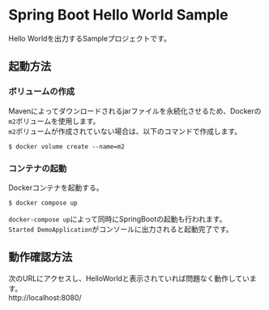 # Spring Boot Hello World Sample
Hello Worldを出力するSampleプロジェクトです。

## 起動方法
### ボリュームの作成
Mavenによってダウンロードされるjarファイルを永続化させるため、Dockerの`m2`ボリュームを使用します。  
`m2`ボリュームが作成されていない場合は、以下のコマンドで作成します。
```
$ docker volume create --name=m2
```

### コンテナの起動
Dockerコンテナを起動する。
```
$ docker compose up
```
`docker-compose up`によって同時にSpringBootの起動も行われます。  
`Started DemoApplication`がコンソールに出力されると起動完了です。  

## 動作確認方法
次のURLにアクセスし、HelloWorldと表示されていれば問題なく動作しています。  
http://localhost:8080/